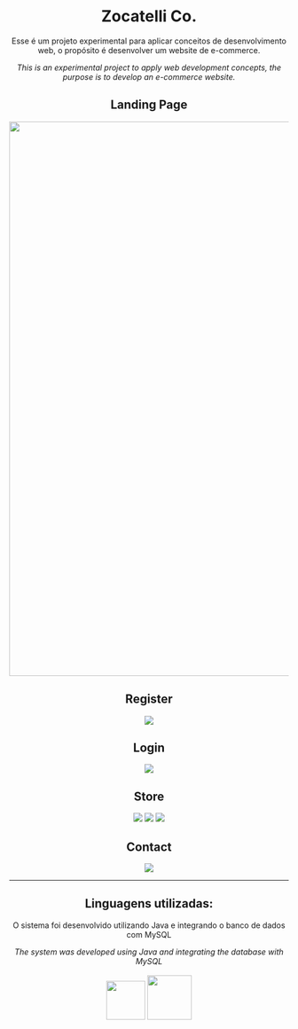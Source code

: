 <div align="center">
<h1> Zocatelli Co. </h1>
</div>

<div align="center">
<p> Esse é um projeto experimental para aplicar conceitos de desenvolvimento web, o propósito é desenvolver um website de e-commerce.  </p>
<i> This is an experimental project to apply web development concepts, the purpose is to develop an e-commerce website. </i>
</div>

<div align="center">
<h2> Landing Page </h2>
<img src="https://user-images.githubusercontent.com/101437257/215357607-0f725b6d-fcd2-47df-84bd-11b345edb12b.jpg" width="1000px">
</div>

<div align="center">
<h2> Register </h2>
<img src="https://user-images.githubusercontent.com/101437257/215357664-714d14da-fd50-4c03-a118-fa785229711a.jpg">

<div align="center">
<h2>Login</h2>
<img src="https://user-images.githubusercontent.com/101437257/205472946-e5ac52b5-86a7-4114-9692-bc06d9215a10.png">
</div>

<div align="center">
<h2> Store </h2>
<p> </p>
<img src= "https://user-images.githubusercontent.com/101437257/215358106-31f2bbe9-f9f5-46cb-a999-5635ea3e17cc.jpg" >
<img src= "https://user-images.githubusercontent.com/101437257/215358181-8dfd5a3a-ce78-42bf-8e36-4547e29749cd.jpg" >
<img src= "https://user-images.githubusercontent.com/101437257/215358182-d32c48f4-1f7a-48c0-8424-1e933a35b0df.jpg" >
</div>

<div align="center">
<h2> Contact </h2>
<p> </p>
<img src= "https://user-images.githubusercontent.com/101437257/215357855-0fa6e355-05cc-4d24-bde4-f42921dc753c.jpg" >
</div>




<hr>

<div align="center">
<h2> Linguagens utilizadas: </h2>
<p> O sistema foi desenvolvido utilizando Java e integrando o banco de dados com MySQL</p>
<i> The system was developed using Java and integrating the database with MySQL</i>
<br><br>
<img src= "https://img.shields.io/badge/CSS3-1572B6?style=for-the-badge&logo=css3&logoColor=white" width="70px">
<img src= "https://img.shields.io/badge/HTML5-E34F26?style=for-the-badge&logo=html5&logoColor=white" width="80px">
</div>
